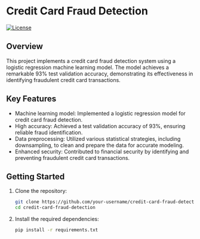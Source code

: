 # Credit Card Fraud Detection

[![License](https://img.shields.io/badge/License-MIT-blue.svg)](https://opensource.org/licenses/MIT)

## Overview

This project implements a credit card fraud detection system using a logistic regression machine learning model. The model achieves a remarkable 93% test validation accuracy, demonstrating its effectiveness in identifying fraudulent credit card transactions.

## Key Features

- Machine learning model: Implemented a logistic regression model for credit card fraud detection.
- High accuracy: Achieved a test validation accuracy of 93%, ensuring reliable fraud identification.
- Data preprocessing: Utilized various statistical strategies, including downsampling, to clean and prepare the data for accurate modeling.
- Enhanced security: Contributed to financial security by identifying and preventing fraudulent credit card transactions.

## Getting Started

1. Clone the repository:

   ```bash
   git clone https://github.com/your-username/credit-card-fraud-detection.git
   cd credit-card-fraud-detection

2. Install the required dependencies:

   ```bash
   pip install -r requirements.txt
   ```

